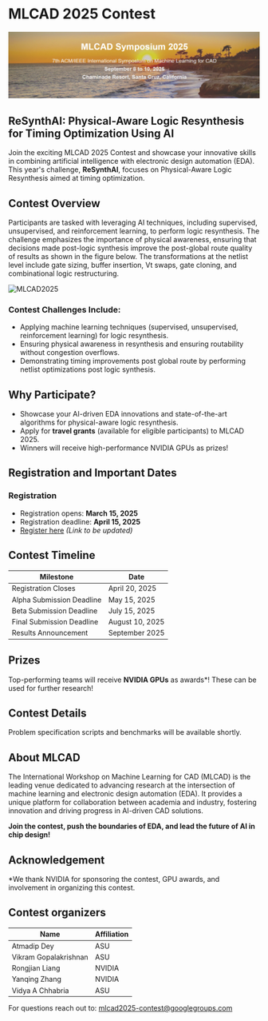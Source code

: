 # MLCAD 2025 Contest

![MLCAD2025](https://github.com/ASU-VDA-Lab/MLCAD25-Contest/blob/main/etc/MLCAD25.png)

## ReSynthAI: Physical-Aware Logic Resynthesis for Timing Optimization Using AI

Join the exciting MLCAD 2025 Contest and showcase your innovative skills in combining artificial intelligence with electronic design automation (EDA). This year's challenge, **ReSynthAI**, focuses on Physical-Aware Logic Resynthesis aimed at timing optimization.

## Contest Overview

Participants are tasked with leveraging AI techniques, including supervised, unsupervised, and reinforcement learning, to perform logic resynthesis. The challenge emphasizes the importance of physical awareness, ensuring that decisions made post-logic synthesis improve the post-global route quality of results as shown in the figure below. The transformations at the netlist level include gate sizing, buffer insertion, Vt swaps, gate cloning, and combinational logic restructuring. 

![MLCAD2025](https://github.com/ASU-VDA-Lab/MLCAD25-Contest/blob/main/etc/contestant_flow.png)


### Contest Challenges Include:

- Applying machine learning techniques (supervised, unsupervised, reinforcement learning) for logic resynthesis.
- Ensuring physical awareness in resynthesis and ensuring routability without congestion overflows.
- Demonstrating timing improvements post global route by performing netlist optimizations post logic synthesis. 


## Why Participate?

- Showcase your AI-driven EDA innovations and state-of-the-art algorithms for physical-aware logic resynthesis. 
- Apply for **travel grants** (available for eligible participants) to MLCAD 2025.
- Winners will receive high-performance NVIDIA GPUs as prizes!

## Registration and Important Dates

### Registration

- Registration opens: **March 15, 2025**
- Registration deadline: **April 15, 2025**
- [Register here](#) *(Link to be updated)*

## Contest Timeline

| Milestone                 | Date            |
| ------------------------- | --------------- |
| Registration Closes       | April 20, 2025  |
| Alpha Submission Deadline | May 15, 2025    |
| Beta Submission Deadline  | July 15, 2025   |
| Final Submission Deadline | August 10, 2025 |
| Results Announcement      | September 2025  |

## Prizes

Top-performing teams will receive **NVIDIA GPUs** as awards*! These can be used for further research!

## Contest Details

Problem specification scripts and benchmarks will be available shortly. 

## About MLCAD

The International Workshop on Machine Learning for CAD (MLCAD) is the leading venue dedicated to advancing research at the intersection of machine learning and electronic design automation (EDA). It provides a unique platform for collaboration between academia and industry, fostering innovation and driving progress in AI-driven CAD solutions.

**Join the contest, push the boundaries of EDA, and lead the future of AI in chip design!**


## Acknowledgement

*We thank NVIDIA for sponsoring the contest, GPU awards, and involvement in organizing this contest.

## Contest organizers

| Name                      | Affiliation     |
| ------------------------- | --------------- |
| Atmadip Dey               | ASU             |
| Vikram Gopalakrishnan     | ASU             |
| Rongjian Liang            | NVIDIA          |
| Yanqing Zhang             | NVIDIA          |
| Vidya A Chhabria          | ASU             |

For questions reach out to: mlcad2025-contest@googlegroups.com
